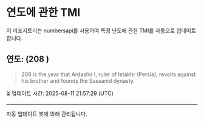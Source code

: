 
# 연도에 관한 TMI

이 리포지토리는 numbersapi를 사용하여 특정 년도에 관한 TMI를 자동으로 업데이트합니다.

## 연도: (208 )
> 208 is the year that Ardashir I, ruler of Istakhr (Persia), revolts against his brother and founds the Sassanid dynasty.

⏳ 업데이트 시간: 2025-08-11 21:57:29 (UTC)

---
자동 업데이트 봇에 의해 관리됩니다.
